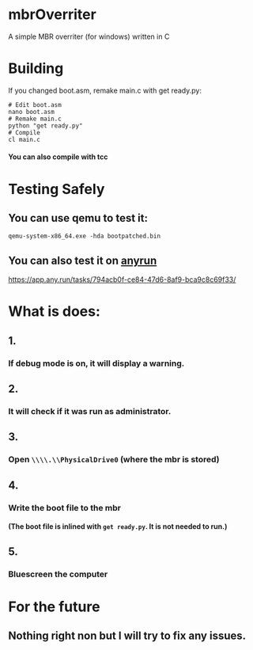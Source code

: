 # mbrOverriter
A simple MBR overriter (for windows) written in C
# Building
If you changed boot.asm, remake main.c with get ready.py:
```shell
# Edit boot.asm
nano boot.asm
# Remake main.c
python "get ready.py"
# Compile
cl main.c
```
#### You can also compile with tcc
# Testing Safely
## You can use qemu to test it:
```shell
qemu-system-x86_64.exe -hda bootpatched.bin
```
## You can also test it on [anyrun](https://any.run)
https://app.any.run/tasks/794acb0f-ce84-47d6-8af9-bca9c8c69f33/
# What is does:
## 1. 
### If debug mode is on, it will display a warning.
## 2.
### It will check if it was run as administrator.
## 3.
### Open `\\\\.\\PhysicalDrive0` (where the mbr is stored)
## 4.
### Write the boot file to the mbr
#### (The boot file is inlined with `get ready.py`. It is not needed to run.)
## 5.
### Bluescreen the computer
# For the future
## Nothing right non but I will try to fix any issues.